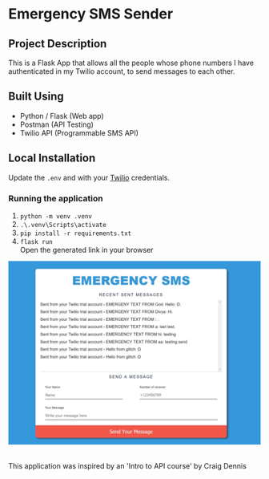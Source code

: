 # Emergency SMS Sender

## Project Description
This is a Flask App that allows all the people whose phone numbers I have authenticated in my Twilio account, to send messages to each other.

## Built Using
  - Python / Flask (Web app)
  - Postman (API Testing)
  - Twilio API (Programmable SMS API)

## Local Installation
Update the `.env` and with your [Twilio](https://twilio.com) credentials.

### Running the application
1. `python -m venv .venv`
2. `.\.venv\Scripts\activate`
3. `pip install -r requirements.txt`
4. `flask run`
<br/>Open the generated link in your browser

![Screenshot](https://github.com/abelathomas/Emergency-SMS-Sender/blob/master/dsp.JPG)

<br/>
This application was inspired by an 'Intro to API course' by Craig Dennis
